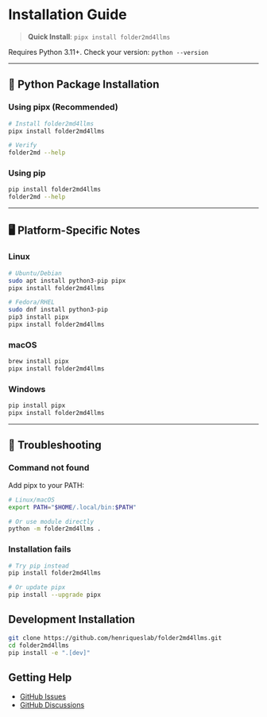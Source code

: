 # Installation Guide

> **Quick Install**: `pipx install folder2md4llms`

Requires Python 3.11+. Check your version: `python --version`

---

## 🐍 Python Package Installation

### Using pipx (Recommended)

```bash
# Install folder2md4llms
pipx install folder2md4llms

# Verify
folder2md --help
```

### Using pip

```bash
pip install folder2md4llms
folder2md --help
```

---

## 🖥️ Platform-Specific Notes

### Linux

```bash
# Ubuntu/Debian
sudo apt install python3-pip pipx
pipx install folder2md4llms

# Fedora/RHEL
sudo dnf install python3-pip
pip3 install pipx
pipx install folder2md4llms
```

### macOS

```bash
brew install pipx
pipx install folder2md4llms
```

### Windows

```bash
pip install pipx
pipx install folder2md4llms
```

---

## 🚨 Troubleshooting

### Command not found

Add pipx to your PATH:
```bash
# Linux/macOS
export PATH="$HOME/.local/bin:$PATH"

# Or use module directly
python -m folder2md4llms .
```

### Installation fails

```bash
# Try pip instead
pip install folder2md4llms

# Or update pipx
pip install --upgrade pipx
```

## Development Installation

```bash
git clone https://github.com/henriqueslab/folder2md4llms.git
cd folder2md4llms
pip install -e ".[dev]"
```

## Getting Help

- [GitHub Issues](https://github.com/henriqueslab/folder2md4llms/issues)
- [GitHub Discussions](https://github.com/henriqueslab/folder2md4llms/discussions)
